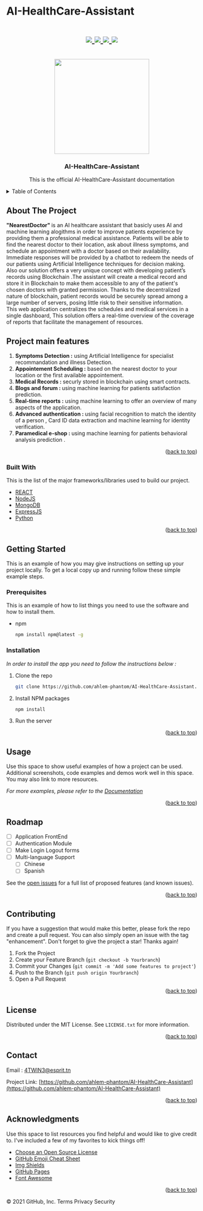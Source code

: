 # AI-HealthCare-Assistant
<div id="top" align="center"> </div>


<div id="top" align="center"> </div>
<h1 align="center">

  <div id="badges">

   <a href="https://github.com/ahlem-phantom/AI-HealthCare-Assistant/graphs/contributors">
    <img src="https://img.shields.io/github/contributors/othneildrew/Best-README-Template.svg?style=for-the-badge"/>
  </a>

  <a href="https://github.com/ahlem-phantom/AI-HealthCare-Assistant/issues">
    <img src="https://img.shields.io/github/issues/othneildrew/Best-README-Template.svg?style=for-the-badge"/>
  </a>

  <a href="https://github.com/ahlem-phantom/AI-HealthCare-Assistant/stargazers">
    <img src="https://img.shields.io/github/stars/othneildrew/Best-README-Template.svg?style=for-the-badge"/>
  </a>
   <a href="https://github.com/ahlem-phantom/AI-HealthCare-Assistant/network/members">
      <img src="https://img.shields.io/github/forks/othneildrew/Best-README-Template.svg?style=for-the-badge"/>
    </a>
  </div>

</h1>


<!-- PROJECT LOGO -->

<br />
<div align="center">

  
<img src="https://user-images.githubusercontent.com/78981558/155504905-3bd2d8db-64f5-413c-b7d2-d4e7842ddad8.png" width="250" height="250"/>


<h3 align="center">AI-HealthCare-Assistant</h3>

  <p align="center">
This is the official AI-HealthCare-Assistant documentation <br/>
  </p>
</div>



<!-- TABLE OF CONTENTS -->
<details>
  <summary>Table of Contents</summary>
  <ol>
    <li>
      <a href="#about-the-project">About The Project</a>
      <ul>
        <li><a href="#built-with">Built With</a></li>
      </ul>
    </li>
    <li>
      <a href="#getting-started">Getting Started</a>
      <ul>
        <li><a href="#prerequisites">Prerequisites</a></li>
        <li><a href="#installation">Installation</a></li>
      </ul>
    </li>
    <li><a href="#usage">Usage</a></li>
    <li><a href="#roadmap">Roadmap</a></li>
    <li><a href="#contributing">Contributing</a></li>
    <li><a href="#license">License</a></li>
    <li><a href="#contact">Contact</a></li>
    <li><a href="#acknowledgments">Acknowledgments</a></li>
    
  </ol>
</details>



<!-- ABOUT THE PROJECT -->
## About The Project

<b>"NearestDoctor" </b> is an AI healthcare assistant that basicly uses AI and machine learning alogithms in order to improve patients experience by providing them a professional medical assistance. Patients will be able to find the nearest doctor to their location, ask about illness symptoms, and schedule an appointment with a doctor based on their availability. Immediate responses will be provided by a chatbot to redeem the needs of our patients using Artificial Intelligence techniques for decision making. Also our solution offers a very unique concept with developing patient’s records using Blockchain .The assistant will create a medical record and store it in Blockchain to make them accessible to any of the patient's chosen doctors with granted permission. Thanks to the decentralized nature of blockchain, patient records would be securely spread among a large number of servers, posing little risk to their sensitive information.<br>
This web application centralizes the schedules and medical services in a single dashboard, This solution offers a real-time overview of the coverage of reports that facilitate the management of resources.<br>
 ## Project main features
 1. <b> Symptoms Detection :</b> using Artificial Intelligence for specialist recommandation and illness Detection.
 3. <b> Appointement Scheduling :</b> based on the nearest doctor to your location or the first available appointement.
 4. <b> Medical Records : </b> securly stored in blockchain using smart contracts.
 5. <b> Blogs and forum : </b> using machine learning for patients satisfaction prediction.
 6. <b> Real-time reports :</b> using machine learning to offer an overview of many aspects of the application.
 7. <b> Advanced authentication : </b> using facial recognition to match the identity of a person , Card ID data extraction and machine learning for identity verification.
 8. <b> Paramedical e-shop : </b> using machine learning for patients behavioral analysis prediction .

<p align="right">(<a href="#top">back to top</a>)</p>



### Built With

This is the list of the major frameworks/libraries used to build our project. 
<br/>
* [REACT](https://reactjs.org/)
* [NodeJS](https://nodejs.org/en/)
* [MongoDB](https://www.mongodb.com/)
* [ExpressJS](http://expressjs.com/)
* [Python](https://www.python.org/)


<p align="right">(<a href="#top">back to top</a>)</p>



<!-- GETTING STARTED -->
## Getting Started

This is an example of how you may give instructions on setting up your project locally.
To get a local copy up and running follow these simple example steps.

### Prerequisites

This is an example of how to list things you need to use the software and how to install them.
* npm
  ```sh
  npm install npm@latest -g
  ```

### Installation

_In order to install the app you need to follow the instructions below :_

1. Clone the repo
   ```sh
   git clone https://github.com/ahlem-phantom/AI-HealthCare-Assistant.git
   ```
2. Install NPM packages
   ```sh
   npm install
   ```
3. Run the server
 

<p align="right">(<a href="#top">back to top</a>)</p>



<!-- USAGE EXAMPLES -->
## Usage

Use this space to show useful examples of how a project can be used. Additional screenshots, code examples and demos work well in this space. You may also link to more resources.

_For more examples, please refer to the [Documentation](https://example.com)_

<p align="right">(<a href="#top">back to top</a>)</p>



<!-- ROADMAP -->
## Roadmap

- [ ] Application FrontEnd 
- [ ] Authentication Module 
- [ ] Make Login Logout forms 
- [ ] Multi-language Support
  - [ ] Chinese
  - [ ] Spanish

See the [open issues](https://github.com/othneildrew/Best-README-Template/issues) for a full list of proposed features (and known issues).

<p align="right">(<a href="#top">back to top</a>)</p>



<!-- CONTRIBUTING -->
## Contributing

If you have a suggestion that would make this better, please fork the repo and create a pull request. You can also simply open an issue with the tag "enhancement".
Don't forget to give the project a star! Thanks again!

1. Fork the Project
2. Create your Feature Branch (`git checkout -b Yourbranch`)
3. Commit your Changes (`git commit -m 'Add some features to project'`)
4. Push to the Branch (`git push origin Yourbranch`)
5. Open a Pull Request

<p align="right">(<a href="#top">back to top</a>)</p>



<!-- LICENSE -->
## License

Distributed under the MIT License. See `LICENSE.txt` for more information.

<p align="right">(<a href="#top">back to top</a>)</p>



<!-- CONTACT -->
## Contact

Email : 4TWIN3@esprit.tn

Project Link: [https://github.com/ahlem-phantom/AI-HealthCare-Assistant](https://github.com/ahlem-phantom/AI-HealthCare-Assistant)

<p align="right">(<a href="#top">back to top</a>)</p>



<!-- ACKNOWLEDGMENTS -->
## Acknowledgments

Use this space to list resources you find helpful and would like to give credit to. I've included a few of my favorites to kick things off!

* [Choose an Open Source License](https://choosealicense.com)
* [GitHub Emoji Cheat Sheet](https://www.webpagefx.com/tools/emoji-cheat-sheet)
* [Img Shields](https://shields.io)
* [GitHub Pages](https://pages.github.com)
* [Font Awesome](https://fontawesome.com)

<p align="right">(<a href="#top">back to top</a>)</p>



<!-- MARKDOWN LINKS & IMAGES -->
<!-- https://www.markdownguide.org/basic-syntax/#reference-style-links -->

© 2021 GitHub, Inc.
Terms
Privacy
Security
